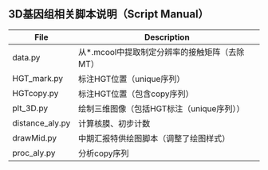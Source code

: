 ## 3D基因组相关脚本说明（Script Manual）

| File            | Description                                   |
| --------------- | --------------------------------------------- |
| data.py         | 从*.mcool中提取制定分辨率的接触矩阵（去除MT） |
| HGT_mark.py     | 标注HGT位置（unique序列）                     |
| HGTcopy.py     | 标注HGT位置（包含copy序列）                   |
| plt_3D.py       | 绘制三维图像（包括HGT标注（unique序列））     |
| distance_aly.py | 计算核膜、初步计数                            |
| drawMid.py      | 中期汇报特供绘图脚本（调整了绘图样式）          |
| proc_aly.py     | 分析copy序列 |

